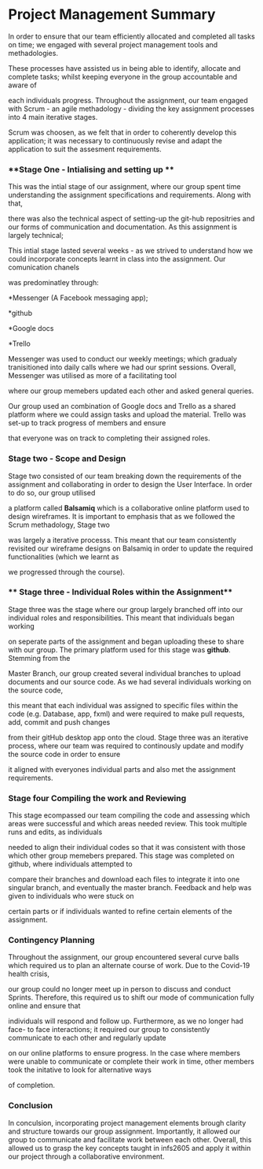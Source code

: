 # **Project Management Summary** 

In order to ensure that our team efficiently allocated and completed all tasks on time; we engaged with several project management tools and methadologies.

These processes have assisted us in being able to identify, allocate and complete tasks; whilst keeping everyone in the group accountable and aware of 

each individuals progress. Throughout the assignment, our team engaged with Scrum - an agile methadology - dividing the key assignment processes into 4 main iterative stages.

Scrum was choosen, as we felt that in order to coherently develop this application; it was necessary to continuously revise and adapt the application to suit the assesment requirements.


### **Stage One - Intialising and setting up ** 
This was the intial stage of our assignment, where our group spent time understanding the assignment specifications and requirements. Along with that, 

there was also the technical aspect of setting-up the git-hub repositries and our forms of communication and documentation. As this assignment is largely technical;

This intial stage lasted several weeks - as we strived to understand how we could incorporate concepts learnt in class into the assignment. Our comunication chanels 

was predominatley through: 

*Messenger (A Facebook messaging app); 

*github

*Google docs 

*Trello 

Messenger was used to conduct our weekly meetings; which gradualy tranisitioned into daily calls where we had our sprint sessions. Overall, Messenger was utilised as more of a facilitating tool

where our group memebers updated each other and asked general queries. 

Our group used an combination of Google docs and Trello as a shared platform where we could assign tasks and upload the material. Trello was set-up to track progress of members and ensure 

that everyone was on track to completing their assigned roles. 


### **Stage two - Scope and Design** 

Stage two consisted of our team breaking down the requirements of the assignment and collaborating in order to design the User Interface. In order to do so, our group utilised 

a platform called **Balsamiq** which is a collaborative online platform used to design wireframes. It is important to emphasis that as we followed the Scrum methadology, Stage two 

was largely a iterative processs. This meant that our team consistently revisited our wireframe designs on Balsamiq in order to update the required functionalities (which we learnt as 

we progressed through the course). 


### ** Stage three - Individual Roles within the Assignment** 

Stage three was the stage where our group largely branched off into our individual roles and responsibilities. This meant that individuals began working 

on seperate parts of the assignment and began uploading these to share with our group. The primary platform used for this stage was **github**. Stemming from the 

Master Branch, our group created several individual branches to upload documents and our source code. As we had several individuals working on the source code, 

this meant that each individual was assigned to specific files within the code (e.g. Database, app, fxml) and were required to make pull requests, add, commit and push changes 

from their gitHub desktop app onto the cloud. Stage three was an iterative process, where our team was required to continously update and modify the source code in order to ensure 

it aligned with everyones individual parts and also met the assignment requirements. 


### Stage four **Compiling the work and Reviewing** 

This stage ecompassed our team compiling the code and assessing which areas were successful and which areas needed review. This took multiple runs and edits, as individuals 

needed to align their individual codes so that it was consistent with those which other group memebers prepared. This stage was completed on github, where individuals attempted to 

compare their branches and download each files to integrate it into one singular branch, and eventually the master branch. Feedback and help was given to individuals who were stuck on

certain parts or if individuals wanted to refine certain elements of the assignment. 

### **Contingency Planning** 

Throughout the assignment, our group encountered several curve balls which required us to plan an alternate course of work. Due to the Covid-19 health crisis, 

our group could no longer meet up in person to discuss and conduct Sprints. Therefore, this required us to shift our mode of communication fully online and ensure that 

individuals will respond and follow up. Furthermore, as we no longer had face- to face interactions; it required our group to consistently communicate to each other and regularly update 

on our online platforms to ensure progress. In the case where members were unable to communicate or complete their work in time, other members took the initative to look for alternative ways 

of completion. 


### **Conclusion**

In conculsion, incorporating project management elements brough clarity and structure towards our group assignment. Importantly, it allowed our group to communicate and facilitate work between each 
other. Overall, this allowed us to grasp the key concepts taught in infs2605 and apply it within our project through a collaborative environment. 












